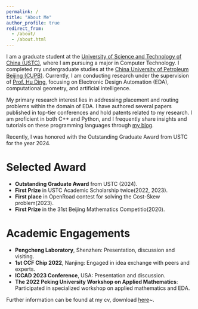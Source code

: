 ```yaml
---
permalink: /
title: "About Me"
author_profile: true
redirect_from: 
  - /about/
  - /about.html
---
```


I am a graduate student at the [University of Science and Technology of China (USTC)](https://en.ustc.edu.cn/), where I am pursuing a major in Computer Technology. I completed my undergraduate studies at the [China University of Petroleum Beijing (CUPB)](https://www.cup.edu.cn/english/). Currently, I am conducting research under the supervision of [Prof. Hu Ding](https://hu-ding.github.io/), focusing on Electronic Design Automation (EDA), computational geometry, and artificial intelligence.

My primary research interest lies in addressing placement and routing problems within the domain of EDA. I have authored several papers published in top-tier conferences and hold patents related to my research. I am proficient in both C++ and Python, and I frequently share insights and tutorials on these programming languages through [my blog](https://www.cnblogs.com/fireinstone/).

Recently, I was honored with the Outstanding Graduate Award from USTC for the year 2024.

Selected Award
======
- **Outstanding Graduate Award** from USTC (2024).
- **First Prize** in USTC Academic Scholarship twice(2022, 2023).
- **First place** in OpenRoad contest for solving the Cost-Skew problem(2023).
- **First Prize** in the 31st Beijing Mathematics Competitio(2020).

Academic Engagements
======
- **Pengcheng Laboratory**, Shenzhen: Presentation, discussion and visiting.
- **1st CCF Chip 2022**, Nanjing: Engaged in idea exchange with peers and experts.
- **ICCAD 2023 Conference**, USA: Presentation and discussion.
- **The 2022 Peking University Workshop on Applied Mathematics**: Participated in specialized workshop on applied mathematics and EDA.

Further information can be found at my cv, download [here](/files/GuoweiSun_CV.pdf)~.
